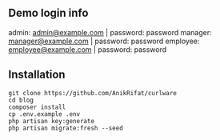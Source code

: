 ## Demo login info

admin: admin@example.com | password: password
manager: manager@example.com | password: password
employee: employee@example.com | password: password

## Installation

```
git clone https://github.com/AnikRifat/curlware
cd blog
composer install
cp .env.example .env
php artisan key:generate
php artisan migrate:fresh --seed

```
